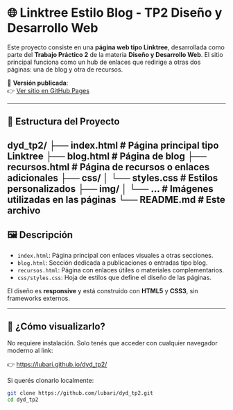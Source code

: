 # 🌐 Linktree Estilo Blog - TP2 Diseño y Desarrollo Web

Este proyecto consiste en una **página web tipo Linktree**, desarrollada como parte del **Trabajo Práctico 2** de la materia **Diseño y Desarrollo Web**. El sitio principal funciona como un hub de enlaces que redirige a otras dos páginas: una de blog y otra de recursos.

🔗 **Versión publicada**:  
👉 [Ver sitio en GitHub Pages](https://lubari.github.io/dyd_tp2/)

---

## 📁 Estructura del Proyecto

dyd_tp2/
├── index.html # Página principal tipo Linktree
├── blog.html # Página de blog
├── recursos.html # Página de recursos o enlaces adicionales
├── css/
│ └── styles.css # Estilos personalizados
├── img/
│ └── ... # Imágenes utilizadas en las páginas
└── README.md # Este archivo
---

## 🖼️ Descripción

- `index.html`: Página principal con enlaces visuales a otras secciones.
- `blog.html`: Sección dedicada a publicaciones o entradas tipo blog.
- `recursos.html`: Página con enlaces útiles o materiales complementarios.
- `css/styles.css`: Hoja de estilos que define el diseño de las páginas.

El diseño es **responsive** y está construido con **HTML5** y **CSS3**, sin frameworks externos.

---

## 🚀 ¿Cómo visualizarlo?

No requiere instalación. Solo tenés que acceder con cualquier navegador moderno al link:

👉 https://lubari.github.io/dyd_tp2/

Si querés clonarlo localmente:

```bash
git clone https://github.com/lubari/dyd_tp2.git
cd dyd_tp2

